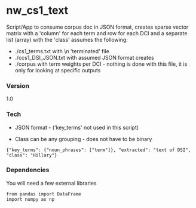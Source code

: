 # nw_cs1_text

Script/App to consume corpus doc in JSON format, creates sparse vector matrix
with a 'column' for each term and row for each DCI and a separate list (array)
with the 'class'
assumes the following:

- ./cs1_terms.txt with \n 'terminated' file
- ./ccs1_DSI_JSON.txt with assumed JSON format
creates
- ./corpus with term weights per DCI - nothing is done with this
file, it is only for looking at specific outputs


### Version
1.0

### Tech

* JSON format - ('key_terms' not used in this script)

* Class can be any grouping - does not have to be binary
```
{"key_terms": {"noun_phrases": ["term"]}, "extracted": "text of DSI", "class": "Hillary"}
```
### Dependencies

You will need a few external libraries

```
from pandas import DataFrame
import numpy as np

```


